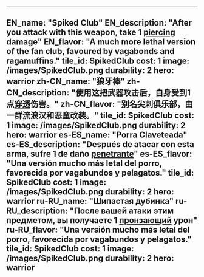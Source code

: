 ---

EN_name: "Spiked Club"
EN_description: "After you attack with this weapon, take 1 <u>piercing</u> damage"
EN_flavor: "A much more lethal version of the fan club, favoured by vagabonds and ragamuffins."
tile_id: SpikedClub
cost: 1
image: /images/SpikedClub.png
durability: 2
hero: warrior
zh-CN_name: "狼牙棒"
zh-CN_description: "使用这把武器攻击后，自身受到1点<u>穿透</u>伤害。"
zh-CN_flavor: "别名尖刺俱乐部，由一群流浪汉和恶童改装。"
tile_id: SpikedClub
cost: 1
image: /images/SpikedClub.png
durability: 2
hero: warrior
es-ES_name: "Porra Claveteada"
es-ES_description: "Después de atacar con esta arma, sufre 1 de daño <u>penetrante</u>"
es-ES_flavor: "Una versión mucho más letal del porro, favorecida por vagabundos y pelagatos."
tile_id: SpikedClub
cost: 1
image: /images/SpikedClub.png
durability: 2
hero: warrior
ru-RU_name: "Шипастая дубинка"
ru-RU_description: "После вашей атаки этим предметом, вы получаете 1 <u>пронзающий</u> урон"
ru-RU_flavor: "Una versión mucho más letal del porro, favorecida por vagabundos y pelagatos."
tile_id: SpikedClub
cost: 1
image: /images/SpikedClub.png
durability: 2
hero: warrior
---